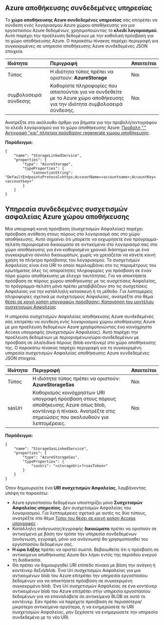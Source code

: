 ## <a name="azure-storage-linked-service"></a>Azure αποθήκευσης συνδεδεμένες υπηρεσίας

Το **χώρο αποθήκευσης Azure συνδεδεμένες υπηρεσίας** σάς επιτρέπει να σύνδεση ενός λογαριασμού Azure χώρου αποθήκευσης για μια εργοστασίου Azure δεδομένων, χρησιμοποιώντας το **κλειδί λογαριασμού**. Αυτό παρέχει την προέλευση δεδομένων με την καθολική πρόσβαση για το χώρο αποθήκευσης Azure. Ο παρακάτω πίνακας παρέχει περιγραφή για συγκεκριμένες σε υπηρεσία αποθήκευσης Azure συνδεδεμένες JSON στοιχεία.

| Ιδιότητα | Περιγραφή | Απαιτείται |
| :-------- | :----------- | :-------- |
| Τύπος | Η ιδιότητα τύπος πρέπει να οριστούν: **AzureStorage** | Ναι |
| συμβολοσειρά σύνδεσης | Καθορίστε πληροφορίες που απαιτούνται για να συνδεθείτε με το Azure χώρο αποθήκευσης για την ιδιότητα συμβολοσειρά σύνδεσης. | Ναι |

Ανατρέξτε στο ακόλουθο άρθρο για βήματα για την προβολή/αντιγράφου το κλειδί λογαριασμού για το χώρο αποθήκευσης Azure: [Προβολή "," Αντιγραφή "και" πλήκτρα πρόσβασης regenerate χώρου αποθήκευσης](../storage/storage-create-storage-account.md#view-copy-and-regenerate-storage-access-keys).

**Παράδειγμα:**  
  
    {  
        "name": "StorageLinkedService",  
        "properties": {  
            "type": "AzureStorage",  
            "typeProperties": {  
                "connectionString": "DefaultEndpointsProtocol=https;AccountName=<accountname>;AccountKey=<accountkey>"  
            }  
        }  
    }  


## <a name="azure-storage-sas-linked-service"></a>Υπηρεσία συνδεδεμένες συσχετισμών ασφαλείας Azure χώρου αποθήκευσης  
Μια υπογραφή κοινή πρόσβαση (συσχετισμών Ασφαλείας) παρέχει πρόσβαση ανάθεση στους πόρους στο λογαριασμό σας στο χώρο αποθήκευσης. Αυτό σημαίνει ότι μπορείτε να εκχωρήσετε ένα πρόγραμμα-πελάτη περιορισμένα δικαιώματα σε αντικείμενα στο λογαριασμό σας στο χώρο αποθήκευσης για ένα καθορισμένο χρονικό διάστημα και με ένα συγκεκριμένο σύνολο δικαιωμάτων, χωρίς να χρειάζεται να κάνετε κοινή χρήση τα πλήκτρα πρόσβασης του λογαριασμού. Το συσχετισμών Ασφαλείας είναι ένα URI το οποίο περιλαμβάνει στο τις παραμέτρους του ερωτήματος όλες τις απαραίτητες πληροφορίες για πρόσβαση σε έναν πόρο χώρου αποθήκευσης με έλεγχο ταυτότητας. Για να αποκτήσετε πρόσβαση σε πόρους χώρου αποθήκευσης με τις συσχετίσεις Ασφαλείας, το πρόγραμμα-πελάτη μόνο πρέπει μεταβιβάζουν στο τις συσχετίσεις Ασφαλείας για την κατάλληλη κατασκευή ή τη μέθοδο. Για λεπτομερείς πληροφορίες σχετικά με συσχετισμούς Ασφαλείας, ανατρέξτε στο θέμα [θέσει σε κοινή χρήση υπογραφών πρόσβασης: Κατανόηση του μοντέλου συσχετισμών Ασφαλείας](../articles/storage/storage-dotnet-shared-access-signature-part-1.md)
  
Η υπηρεσία συσχετισμών Ασφαλείας αποθήκευσης Azure συνδεδεμένες σάς επιτρέπει να σύνδεση ενός λογαριασμού χώρου αποθήκευσης Azure με μια προέλευση δεδομένων Azure χρησιμοποιώντας ένα κοινόχρηστο Access υπογραφής (συσχετισμών Ασφαλείας). Αυτό παρέχει την προέλευση δεδομένων με περιορισμένων/ώρα-συνδεδεμένων με πρόσβαση σε όλα/ειδικά πόρους (blob κοντέινερ) στο χώρο αποθήκευσης της. Ο παρακάτω πίνακας παρέχει περιγραφή για τη συγκεκριμένη υπηρεσία συσχετισμών Ασφαλείας αποθήκευσης Azure συνδεδεμένες JSON στοιχεία. 

| Ιδιότητα | Περιγραφή | Απαιτείται |
| :-------- | :----------- | :-------- |
| Τύπος | Η ιδιότητα τύπος πρέπει να οριστούν: **AzureStorageSas**  | Ναι |
| sasUri | Καθορισμός κοινόχρηστων URI υπογραφή πρόσβαση στους πόρους αποθήκευσης Azure όπως blob, κοντέινερ ή πίνακα. Ανατρέξτε στις σημειώσεις που ακολουθούν για λεπτομέρειες. | Ναι | 


**Παράδειγμα:**
  
    {  
        "name": "StorageSasLinkedService",  
        "properties": {  
            "type": "AzureStorageSas",  
            "typeProperties": {  
                "sasUri": "<storageUri>?<sasToken>"   
            }  
        }  
    }  

Όταν δημιουργείτε ένα **URI συσχετισμών Ασφαλείας**, λαμβάνοντας υπόψη τα παρακάτω:  

- Azure εργοστασίου δεδομένων υποστηρίζει μόνο **Συσχετισμών Ασφαλείας υπηρεσίας**, Δεν συσχετισμών Ασφαλείας του λογαριασμού. Για λεπτομέρειες σχετικά με αυτές τις δύο τύπους, ανατρέξτε στο θέμα [Τύποι του θέσει σε κοινή χρήση Access υπογραφές](../articles/storage/storage-dotnet-shared-access-signature-part-1.md#types-of-shared-access-signatures) .
- Κατάλληλη ανάγνωσης/εγγραφής **δικαιώματα** πρέπει να οριστούν σε αντικείμενα με βάση τον τρόπο την υπηρεσία συνδεδεμένων (ανάγνωση, εγγραφή, μόνο για ανάγνωση) θα χρησιμοποιηθεί του εργοστασίου δεδομένων σας.
- **Η ώρα λήξης** πρέπει να οριστεί σωστά. Βεβαιωθείτε ότι η πρόσβαση σε αντικείμενα αποθήκευσης Azure δεν λήγει εντός της περιόδου ενεργό τη διαδικασία.
- Θα πρέπει να δημιουργηθεί URI επίπεδο πίνακα με βάση την ανάγκη ή κοντέινερ δεξιά/blob. Ένα Uri συσχετισμών Ασφαλείας για μια αντικειμένων blob του Azure επιτρέπει την υπηρεσία εργοστασίου δεδομένων για να αποκτήσετε πρόσβαση σε συγκεκριμένη συγκεκριμένο blob. Ένα Uri συσχετισμών Ασφαλείας σε ένα κοντέινερ αντικειμένων blob του Azure επιτρέπει στην υπηρεσία εργοστασίου δεδομένων για να επαναλάβετε σε αντικείμενα BLOB σε αυτό το κοντέινερ. Εάν πρέπει να παρέχετε πρόσβαση σε περισσότερα/μικρότερο αντικείμενα αργότερα, ή να ενημερώσετε το URI συσχετισμών Ασφαλείας, μην ξεχάσετε να ενημερώσετε την υπηρεσία συνδεδεμένο με το νέο URI.   
